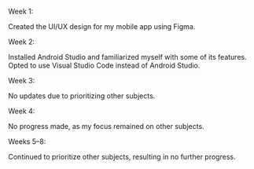 Week 1:

Created the UI/UX design for my mobile app using Figma.

Week 2:

Installed Android Studio and familiarized myself with some of its features.
Opted to use Visual Studio Code instead of Android Studio.

Week 3:

No updates due to prioritizing other subjects.

Week 4:

No progress made, as my focus remained on other subjects.

Weeks 5–8:

Continued to prioritize other subjects, resulting in no further progress.
